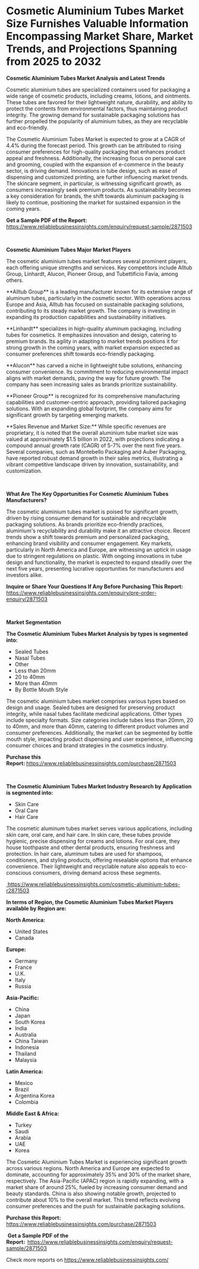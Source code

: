 <p><h1>Cosmetic Aluminium Tubes Market Size Furnishes Valuable Information Encompassing Market Share, Market Trends, and Projections Spanning from 2025 to 2032</h1></p><p><strong>Cosmetic Aluminium Tubes Market Analysis and Latest Trends</strong></p>
<p><p>Cosmetic aluminium tubes are specialized containers used for packaging a wide range of cosmetic products, including creams, lotions, and ointments. These tubes are favored for their lightweight nature, durability, and ability to protect the contents from environmental factors, thus maintaining product integrity. The growing demand for sustainable packaging solutions has further propelled the popularity of aluminium tubes, as they are recyclable and eco-friendly.</p><p>The Cosmetic Aluminium Tubes Market is expected to grow at a CAGR of 4.4% during the forecast period. This growth can be attributed to rising consumer preferences for high-quality packaging that enhances product appeal and freshness. Additionally, the increasing focus on personal care and grooming, coupled with the expansion of e-commerce in the beauty sector, is driving demand. Innovations in tube design, such as ease of dispensing and customized printing, are further influencing market trends. The skincare segment, in particular, is witnessing significant growth, as consumers increasingly seek premium products. As sustainability becomes a key consideration for brands, the shift towards aluminium packaging is likely to continue, positioning the market for sustained expansion in the coming years.</p></p>
<p><strong>Get a Sample PDF of the Report:&nbsp;</strong> <a href="https://www.reliablebusinessinsights.com/enquiry/request-sample/2871503?utm_campaign=2662&utm_medium=2&utm_source=Github&utm_content=ia&utm_term=12032025&utm_id=cosmetic-aluminium-tubes">https://www.reliablebusinessinsights.com/enquiry/request-sample/2871503</a></p>
<p>&nbsp;</p>
<p><strong>Cosmetic Aluminium Tubes Major Market Players</strong></p>
<p><p>The cosmetic aluminium tubes market features several prominent players, each offering unique strengths and services. Key competitors include Alltub Group, Linhardt, Alucon, Pioneer Group, and Tubettificio Favia, among others.</p><p>**Alltub Group** is a leading manufacturer known for its extensive range of aluminum tubes, particularly in the cosmetic sector. With operations across Europe and Asia, Alltub has focused on sustainable packaging solutions, contributing to its steady market growth. The company is investing in expanding its production capabilities and sustainability initiatives.</p><p>**Linhardt** specializes in high-quality aluminum packaging, including tubes for cosmetics. It emphasizes innovation and design, catering to premium brands. Its agility in adapting to market trends positions it for strong growth in the coming years, with market expansion expected as consumer preferences shift towards eco-friendly packaging.</p><p>**Alucon** has carved a niche in lightweight tube solutions, enhancing consumer convenience. Its commitment to reducing environmental impact aligns with market demands, paving the way for future growth. The company has seen increasing sales as brands prioritize sustainability.</p><p>**Pioneer Group** is recognized for its comprehensive manufacturing capabilities and customer-centric approach, providing tailored packaging solutions. With an expanding global footprint, the company aims for significant growth by targeting emerging markets.</p><p>**Sales Revenue and Market Size:** While specific revenues are proprietary, it is noted that the overall aluminium tube market size was valued at approximately $1.5 billion in 2022, with projections indicating a compound annual growth rate (CAGR) of 5-7% over the next five years. Several companies, such as Montebello Packaging and Auber Packaging, have reported robust demand growth in their sales metrics, illustrating a vibrant competitive landscape driven by innovation, sustainability, and customization.</p></p>
<p>&nbsp;</p>
<p><strong>What Are The Key Opportunities For Cosmetic Aluminium Tubes Manufacturers?</strong></p>
<p><p>The cosmetic aluminium tubes market is poised for significant growth, driven by rising consumer demand for sustainable and recyclable packaging solutions. As brands prioritize eco-friendly practices, aluminium's recyclability and durability make it an attractive choice. Recent trends show a shift towards premium and personalized packaging, enhancing brand visibility and consumer engagement. Key markets, particularly in North America and Europe, are witnessing an uptick in usage due to stringent regulations on plastic. With ongoing innovations in tube design and functionality, the market is expected to expand steadily over the next five years, presenting lucrative opportunities for manufacturers and investors alike.</p></p>
<p><strong>Inquire or Share Your Questions If Any Before Purchasing This Report:</strong> <a href="https://www.reliablebusinessinsights.com/enquiry/pre-order-enquiry/2871503?utm_campaign=2662&utm_medium=2&utm_source=Github&utm_content=ia&utm_term=12032025&utm_id=cosmetic-aluminium-tubes">https://www.reliablebusinessinsights.com/enquiry/pre-order-enquiry/2871503</a></p>
<p>&nbsp;</p>
<p><strong>Market Segmentation</strong></p>
<p><strong>The Cosmetic Aluminium Tubes Market Analysis by types is segmented into:</strong></p>
<p><ul><li>Sealed Tubes</li><li>Nasal Tubes</li><li>Other</li><li>Less than 20mm</li><li>20 to 40mm</li><li>More than 40mm</li><li>By Bottle Mouth Style</li></ul></p>
<p><p>The cosmetic aluminium tubes market comprises various types based on design and usage. Sealed tubes are designed for preserving product integrity, while nasal tubes facilitate medicinal applications. Other types include specialty formats. Size categories include tubes less than 20mm, 20 to 40mm, and more than 40mm, catering to different product volumes and consumer preferences. Additionally, the market can be segmented by bottle mouth style, impacting product dispensing and user experience, influencing consumer choices and brand strategies in the cosmetics industry.</p></p>
<p><strong>Purchase this Report:&nbsp;</strong><a href="https://www.reliablebusinessinsights.com/purchase/2871503?utm_campaign=2662&utm_medium=2&utm_source=Github&utm_content=ia&utm_term=12032025&utm_id=cosmetic-aluminium-tubes">https://www.reliablebusinessinsights.com/purchase/2871503</a></p>
<p>&nbsp;</p>
<p><strong>The Cosmetic Aluminium Tubes Market Industry Research by Application is segmented into:</strong></p>
<p><ul><li>Skin Care</li><li>Oral Care</li><li>Hair Care</li></ul></p>
<p><p>The cosmetic aluminum tubes market serves various applications, including skin care, oral care, and hair care. In skin care, these tubes provide hygienic, precise dispensing for creams and lotions. For oral care, they house toothpaste and other dental products, ensuring freshness and protection. In hair care, aluminum tubes are used for shampoos, conditioners, and styling products, offering resealable options that enhance convenience. Their lightweight and recyclable nature also appeals to eco-conscious consumers, driving demand across these segments.</p></p>
<p><a href="https://www.reliablebusinessinsights.com/cosmetic-aluminium-tubes-r2871503?utm_campaign=2662&utm_medium=2&utm_source=Github&utm_content=ia&utm_term=12032025&utm_id=cosmetic-aluminium-tubes">&nbsp;https://www.reliablebusinessinsights.com/cosmetic-aluminium-tubes-r2871503</a></p>
<p><strong>In terms of Region, the Cosmetic Aluminium Tubes Market Players available by Region are:</strong></p>
<p>
    <p> <strong> North America: </strong>
        <ul>
            <li>United States</li>
            <li>Canada</li>
        </ul>
        </p> 
    <p> <strong> Europe: </strong>
        <ul>
            <li>Germany</li>
            <li>France</li>
            <li>U.K.</li>
            <li>Italy</li>
            <li>Russia</li>
        </ul>
        </p> 
    <p> <strong> Asia-Pacific: </strong>
        <ul>
            <li>China</li>
            <li>Japan</li>
            <li>South Korea</li>
            <li>India</li>
            <li>Australia</li>
            <li>China Taiwan</li>
            <li>Indonesia</li>
            <li>Thailand</li>
            <li>Malaysia</li>
        </ul>
        </p> 
    <p> <strong> Latin America: </strong>
        <ul>
            <li>Mexico</li>
            <li>Brazil</li>
            <li>Argentina Korea</li>
            <li>Colombia</li>
        </ul>
        </p> 
    <p> <strong> Middle East & Africa: </strong>
        <ul>
            <li>Turkey</li>
            <li>Saudi</li>
            <li>Arabia</li>
            <li>UAE</li>
            <li>Korea</li>
        </ul>
    </p>
    </p>
<p><p>The Cosmetic Aluminium Tubes Market is experiencing significant growth across various regions. North America and Europe are expected to dominate, accounting for approximately 35% and 30% of the market share, respectively. The Asia-Pacific (APAC) region is rapidly expanding, with a market share of around 25%, fueled by increasing consumer demand and beauty standards. China is also showing notable growth, projected to contribute about 10% to the overall market. This trend reflects evolving consumer preferences and the push for sustainable packaging solutions.</p></p>
<p><strong>Purchase this Report: </strong><a href="https://www.reliablebusinessinsights.com/purchase/2871503?utm_campaign=2662&utm_medium=2&utm_source=Github&utm_content=ia&utm_term=12032025&utm_id=cosmetic-aluminium-tubes">https://www.reliablebusinessinsights.com/purchase/2871503</a></p>
<p>&nbsp;<strong>Get a Sample PDF of the Report:&nbsp;&nbsp;</strong><a href="https://www.reliablebusinessinsights.com/enquiry/request-sample/2871503?utm_campaign=2662&utm_medium=2&utm_source=Github&utm_content=ia&utm_term=12032025&utm_id=cosmetic-aluminium-tubes">https://www.reliablebusinessinsights.com/enquiry/request-sample/2871503</a></p>
<p><strong></strong></p>
<p>Check more reports on <a href="https://www.reliablebusinessinsights.com/?utm_campaign=2662&utm_medium=2&utm_source=Github&utm_content=ia&utm_term=12032025&utm_id=cosmetic-aluminium-tubes">https://www.reliablebusinessinsights.com/</a></p>